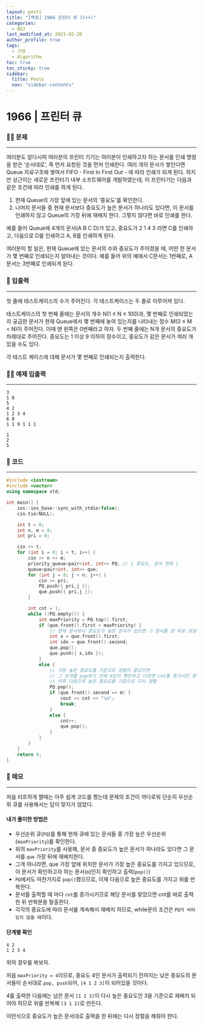 ```yaml
---
layout: posts
title: "[백준] 1966 프린터 큐 (C++)"
categories:
  - BOJ
last_modified_at: 2021-02-26
author_profile: true
tags:
  - 구현
  - Algorithm
toc: true
toc_sticky: true
sidebar:
  title: Posts
  nav: "sidebar-contents"
---
```


# 1966 | 프린터 큐


### 🙋‍♀️ 문제

-----

여러분도 알다시피 여러분의 프린터 기기는 여러분이 인쇄하고자 하는 문서를 인쇄 명령을 받은 ‘순서대로’, 즉 먼저 요청된 것을 먼저 인쇄한다. 여러 개의 문서가 쌓인다면 Queue 자료구조에 쌓여서 FIFO - First In First Out - 에 따라 인쇄가 되게 된다. 하지만 상근이는 새로운 프린터기 내부 소프트웨어를 개발하였는데, 이 프린터기는 다음과 같은 조건에 따라 인쇄를 하게 된다.

1. 현재 Queue의 가장 앞에 있는 문서의 ‘중요도’를 확인한다.
2. 나머지 문서들 중 현재 문서보다 중요도가 높은 문서가 하나라도 있다면, 이 문서를 인쇄하지 않고 Queue의 가장 뒤에 재배치 한다. 그렇지 않다면 바로 인쇄를 한다.

예를 들어 Queue에 4개의 문서(A B C D)가 있고, 중요도가 2 1 4 3 라면 C를 인쇄하고, 다음으로 D를 인쇄하고 A, B를 인쇄하게 된다.

여러분이 할 일은, 현재 Queue에 있는 문서의 수와 중요도가 주어졌을 때, 어떤 한 문서가 몇 번째로 인쇄되는지 알아내는 것이다. 예를 들어 위의 예에서 C문서는 1번째로, A문서는 3번째로 인쇄되게 된다.

### 🙌 입출력

-----

첫 줄에 테스트케이스의 수가 주어진다. 각 테스트케이스는 두 줄로 이루어져 있다.

테스트케이스의 첫 번째 줄에는 문서의 개수 N(1 ≤ N ≤ 100)과, 몇 번째로 인쇄되었는지 궁금한 문서가 현재 Queue에서 몇 번째에 놓여 있는지를 나타내는 정수 M(0 ≤ M < N)이 주어진다. 이때 맨 왼쪽은 0번째라고 하자. 두 번째 줄에는 N개 문서의 중요도가 차례대로 주어진다. 중요도는 1 이상 9 이하의 정수이고, 중요도가 같은 문서가 여러 개 있을 수도 있다.

각 테스트 케이스에 대해 문서가 몇 번째로 인쇄되는지 출력한다.

### 🙋‍♂️ 예제 입출력

-----

```
3
1 0
5
4 2
1 2 3 4
6 0
1 1 9 1 1 1
```

```
1
2
5
```


### 🚀 코드

-----

```c++
#include <iostream>
#include <vector>
using namespace std;

int main() {
	ios::ios_base::sync_with_stdio(false);
	cin.tie(NULL);

	int t = 0;
	int n, m = 0;
	int pri = 0;

	cin >> t;
	for (int i = 0; i < t; i++) {
		cin >> n >> m;
		priority_queue<pair<int, int>> PQ; // { 중요도, 문서 번호 }
		queue<pair<int, int>> que;
		for (int j = 0; j < n; j++) {
			cin >> pri;
			PQ.push({ pri,j });
			que.push({ pri,j });
		}

		int cnt = 1;
		while (!PQ.empty()) {
			int maxPriority = PQ.top().first;
			if (que.front().first < maxPriority) {
				// 현재 문서보다 중요도가 높은 문서가 있으면 그 문서를 맨 뒤로 보냄
				int x = que.front().first;
				int idx = que.front().second;
				que.pop();
				que.push({ x,idx });
			}
			else {
				// 가장 높은 중요도를 기준으로 정렬이 끝났으면
				// 그 숫자를 pop하기 전에 m인지 확인하고 다르면 cnt를 증가시킨 후 pop
				// 이후 다음으로 높은 중요도를 기준으로 다시 정렬
				PQ.pop();
				if (que.front().second == m) {
					cout << cnt << "\n";
					break;
				}
				else {
					cnt++;
					que.pop();
				}
			}
		}
	}
	return 0;
}
```

### 🌠 메모

-----

처음 러프하게 짤때는 아주 쉽게 코드를 짰는데 문제의 조건이 까다로워 단순히 우선순위 큐를 사용해서는 답이 맞지가 않았다.

#### 내가 풀이한 방법은
- 우선순위 큐(```PQ```)를 통해 현재 큐에 있는 문서들 중 가장 높은 우선순위(```maxPriority```)를 확인한다.
- 위의 ```maxPriority```를 사용해, 문서 중 중요도가 높은 문서가 하나라도 있다면 그 문서를 ```que``` 가장 뒤에 재배치한다.
- 그게 아니라면, que 가장 앞에 위치한 문서가 가장 높은 중요도를 가지고 있으므로, 이 문서가 확인하고자 하는 문서(```m```)인지 확인하고 출력(```pop()```)
- ```PQ```에서도 마찬가지로 ```pop()```했으므로, 이제 다음으로 높은 중요도를 가지고 위를 반복한다.
- 문서를 출력할 때 마다 ```cnt```를 증가시키므로 해당 문서를 찾았으면 cnt를 바로 출력한 뒤 반복문을 탈출한다.
- 각각의 중요도에 따라 문서룰 계속해서 재배치 하므로, while문의 조건은 ```PQ가 비어있지 않을 때```이다.


#### 단계별 확인

```
4 2
1 2 3 4
```
위의 경우를 봐보자.

처음 ```maxPriority = 4```이므로, 중요도 4인 문서가 출력되기 전까지는 낮은 중요도의 문서들이 순서대로 ```pop, push```되어, ```[4 1 2 3]```이 되어있을 것이다.

4를 출력한 다음에는 남은 문서 ```[1 2 3]```이 다시 높은 중요도인 3을 기준으로 재배치 되어야 하므로 위를 반복해 ```[3 1 2]```로 만든다.

이런식으로 중요도가 높은 문서대로 출력을 한 뒤에는 다시 정렬을 해줘야 한다.
